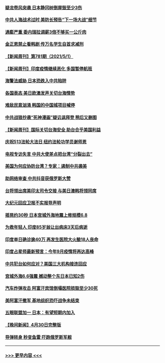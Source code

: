 #### [疑龙卷风突袭 日本静冈树倒屋毁至少3伤](../pages/prog202/a103108977.md?t=05021152) 
#### [中共人海战术过时 美防长预告“下一场大战”细节](../pages/prog202/a103108984.md?t=05021152) 
#### [通膨严重 委内瑞拉调薪3倍不够买一公斤肉](../pages/prog202/a103108965.md?t=05021152) 
#### [金正恩禁止看韩剧 传万名学生自首求减刑](../pages/prog202/a103108926.md?t=05021152) 
#### [【新闻周刊】第781期（2021/5/1）](../pages/prog202/a103108909.md?t=05021152) 
#### [【新闻周刊】印度疫情继续恶化 多国暂停航班](../pages/prog202/a103108880.md?t=05021152) 
#### [海警法威胁 日本恐跌入中共陷阱](../pages/prog202/a103108085.md?t=05021152) 
#### [各国表态 美日欧澳发声关切台海情势](../pages/prog202/a103108099.md?t=05021152) 
#### [难敌民意汹涌 韩国的中国城项目喊停](../pages/prog202/a103108819.md?t=05021152) 
#### [中共战狼抄袭“死神漫画”疑讥讽拜登 稍后又删图](../pages/prog202/a103108812.md?t=05021152) 
#### [【新闻周刊】国际关切台海安全 助台合乎美国利益](../pages/prog202/a103108808.md?t=05021152) 
#### [庆祝513法轮大法日 纽约法轮功学员谢师恩](../pages/prog202/a103108805.md?t=05021152) 
#### [电视专访失言 中共大使差点把台湾“分裂出去”](../pages/prog202/a103108742.md?t=05021152) 
#### [美国为何应协防台湾？专家：遏制中共袭美](../pages/prog202/a103108696.md?t=05021152) 
#### [助网络审查 中共抖音获俄罗斯大赞](../pages/prog202/a103108626.md?t=05021152) 
#### [台将领出席美印太司令交接 与美日澳韩将领同席](../pages/prog202/a103108666.md?t=05021152) 
#### [大纪元回应卫报不实报导声明](../pages/prog202/a103108633.md?t=05021152) 
#### [摇晃约30秒 日本宫城外海地震上修规模6.8](../pages/prog202/a103108477.md?t=05021152) 
#### [为救年轻人 印度85岁翁让出病床3天后病逝](../pages/prog202/a103108457.md?t=05021152) 
#### [印度单日确诊逾40万 再发生医院大火酿18人丧命](../pages/prog202/a103108440.md?t=05021152) 
#### [印度占星师最新预言：今年9月疫情将再达高峰](../pages/prog202/a103108368.md?t=05021152) 
#### [中共犯台如何应对？美国三大机构接连回应](../pages/prog202/a103108423.md?t=05021152) 
#### [宫城外海6.6强震 撼动整个东日本已知2伤](../pages/prog202/a103108347.md?t=05021152) 
#### [汽车炸弹攻击 阿富汗宾馆倒塌医院损毁至少30死](../pages/prog202/a103108389.md?t=05021152) 
#### [美阿富汗撤军 基地组织恐吓战争未结束](../pages/prog202/a103108030.md?t=05021152) 
#### [五眼联盟加一 日本：有望短期内加入](../pages/prog202/a103108083.md?t=05021152) 
#### [【晚间新闻】4月30日完整版](../pages/prog202/a103108327.md?t=05021152) 
#### [导弹转身 秒变鱼雷 吓跑俄罗斯军舰](../pages/prog202/a103108064.md?t=05021152) 

----
#### [ >>> 更早内容 <<< ](../indexes/prog202-earlier.md)
